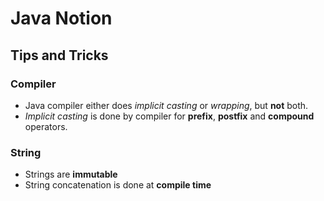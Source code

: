 # Java Notion

## Tips and Tricks
### Compiler
- Java compiler either does _implicit casting_ or _wrapping_, but **not** both.
- _Implicit casting_ is done by compiler for **prefix**, **postfix** and **compound** operators.

### String
- Strings are **immutable**
- String concatenation is done at **compile time**

